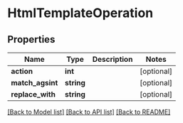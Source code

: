 # HtmlTemplateOperation

## Properties
Name | Type | Description | Notes
------------ | ------------- | ------------- | -------------
**action** | **int** |  | [optional] 
**match_agsint** | **string** |  | [optional] 
**replace_with** | **string** |  | [optional] 

[[Back to Model list]](../README.md#documentation-for-models) [[Back to API list]](../README.md#documentation-for-api-endpoints) [[Back to README]](../README.md)


